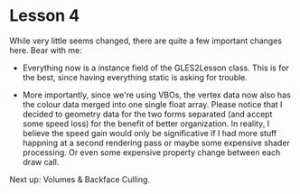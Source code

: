 Lesson 4
=========
While very little seems changed, there are quite a few important changes here. Bear with me:

- Everything now is a instance field of the GLES2Lesson class. This is for the best, since having everything static is asking for trouble.

- More importantly, since we're using VBOs, the vertex data now also has the colour data merged into one single float array. Please notice that I decided to geometry data for the two forms separated (and accept some speed loss) for the benefit of better organization.
In reality, I believe the speed gain would only be significative if I had more stuff happning at a second rendering pass or maybe some expensive shader processing. Or even some expensive property change between each draw call.

Next up: Volumes & Backface Culling.
